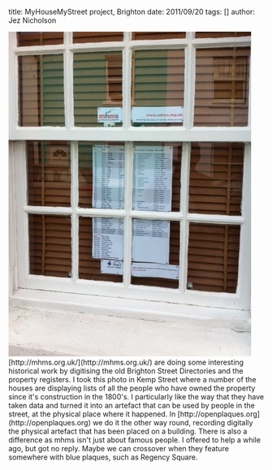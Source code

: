 title: MyHouseMyStreet project, Brighton
date: 2011/09/20
tags: []
author: Jez Nicholson

<div class='p_embed p_image_embed'>
<a href="/media/getfile/files.posterous.com/jnicho02/l59Nf992YNkErp5v6L5QKaq6vXoMB27usois8QbkJvRcYDjNwbZNHbUTyupm/photo.jpg"><img alt="Photo" height="640" src="/media/getfile/files.posterous.com/jnicho02/Qnhs7oDqUkFwVVpdOfirFckcnrMrJmbwag0u7jbtQd42TjxXO6k5SCy2XiHe/photo.jpg.scaled.500.jpg" width="478" /></a>
</div>
[http://mhms.org.uk/](http://mhms.org.uk/) are doing some interesting historical work by digitising the old Brighton Street Directories and the property registers. I took this photo in Kemp Street where a number of the houses are displaying lists of all the people who have owned the property since it's construction in the 1800's.
I particularly like the way that they have taken data and turned it into an artefact that can be used by people in the street, at the physical place where it happened. In [http://openplaques.org](http://openplaques.org) we do it the other way round, recording digitally the physical artefact that has been placed on a building. There is also a difference as mhms isn't just about famous people.
I offered to help a while ago, but got no reply. Maybe we can crossover when they feature somewhere with blue plaques, such as Regency Square.

